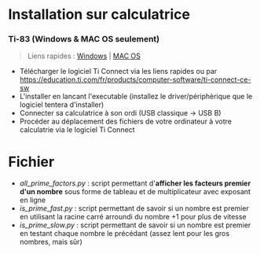 # Installation sur calculatrice
### Ti-83 (Windows & MAC OS seulement)
 > Liens rapides : [Windows](https://education.ti.com/download/en/ed-tech/13312F7CEC074A2DAFD7EE5646129839/3AECF615777A4BA7A566CA284C5DDEED/TIConnectCE-5.6.0.2082.exe) | [MAC OS](https://education.ti.com/download/en/ed-tech/68CEDD34FDC94622B4DBD173E6A0D8C3/53A0FBD756C04C2A9B67856A0966CD82/TIConnectCE-5.6.0.2082.dmg)
 - Télécharger le logiciel Ti Connect via les liens rapides ou par https://education.ti.com/fr/products/computer-software/ti-connect-ce-sw
 - L'installer en lancant l'executable (installez le driver/périphèrique que le logiciel tentera d'installer)
 - Connecter sa calculatrice à son ordi (USB classique -> USB B)
 - Procéder au déplacement des fichiers de votre ordinateur à votre calculatrie via le logiciel Ti Connect

# Fichier

 - *all_prime_factors.py* : script permettant d'**afficher les facteurs premier d'un nombre** sous forme de tableau et de multiplicateur avec exposant en ligne
- *is_prime_fast.py* : script permettant de savoir si un nombre est premier en utilisant la racine carré arroundi du nombre +1 pour plus de vitesse
- *is_prime_slow.py* : script permettant de savoir si un nombre est premier en testant chaque nombre le précédant (assez lent pour les gros nombres, mais sûr)
